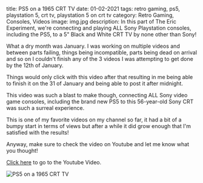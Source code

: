 title: PS5 on a 1965 CRT TV
date: 01-02-2021
tags: retro gaming, ps5, playstation 5, crt tv, playstation 5 on crt tv
category: Retro Gaming, Consoles, Videos
image: img.jpg
description: In this part of The Eric Experiment, we're connecting and playing ALL Sony Playstation consoles, including the PS5, to a 5" Black and White CRT TV by none other than Sony!

What a dry month was January. I was working on multiple videos and between parts failing, things being incompatible, parts being dead on arrival and so on I couldn't finish any of the 3 videos I was attempting to get done by the 12th of January.

Things would only click with this video after that resulting in me being able to finish it on the 31 of January and being able to post it after midnight.

This video was such a blast to make though, connecting ALL Sony video game consoles, including the brand new PS5 to this 56-year-old Sony CRT was such a surreal experience.

This is one of my favorite videos on my channel so far, it had a bit of a bumpy start in terms of views but after a while it did grow enough that I'm satisfied with the results!

Anyway, make sure to check the video on Youtube and let me know what you thought!

[Click here](https://www.youtube.com/watch?v=gk507yyypCM) to go to the Youtube Video.

![PS5 on a 1965 CRT TV](https://www.youtube.com/watch?v=gk507yyypCM)
